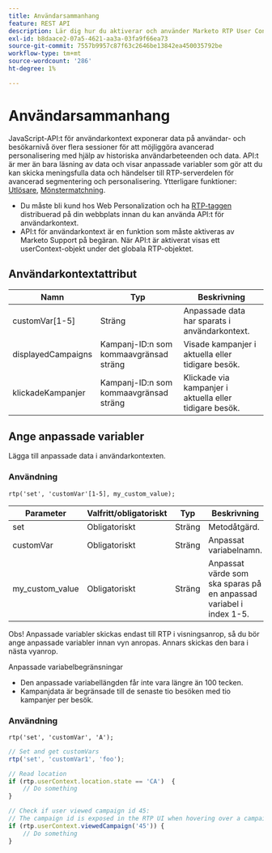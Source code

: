 ```yaml
---
title: Användarsammanhang
feature: REST API
description: Lär dig hur du aktiverar och använder Marketo RTP User Context API för att ställa in anpassade variabler, läsa användardata mellan besök samt spåra visade och klickade kampanjer.
exl-id: b8daace2-07a5-4621-aa3a-03fa9f66ea73
source-git-commit: 7557b9957c87f63c2646be13842ea450035792be
workflow-type: tm+mt
source-wordcount: '286'
ht-degree: 1%

---
```


# Användarsammanhang

JavaScript-API:t för användarkontext exponerar data på användar- och besökarnivå över flera sessioner för att möjliggöra avancerad personalisering med hjälp av historiska användarbeteenden och data. API:t är mer än bara läsning av data och visar anpassade variabler som gör att du kan skicka meningsfulla data och händelser till RTP-serverdelen för avancerad segmentering och personalisering. Ytterligare funktioner: [Utlösare](../javascript-api/triggers.md), [Mönstermatchning](../javascript-api/pattern-match.md).

- Du måste bli kund hos Web Personalization och ha [RTP-taggen ](https://experienceleague.adobe.com/en/docs/marketo/using/product-docs/web-personalization/rtp-tag-implementation/deploy-the-rtp-javascript) distribuerad på din webbplats innan du kan använda API:t för användarkontext.
- API:t för användarkontext är en funktion som måste aktiveras av Marketo Support på begäran. När API:t är aktiverat visas ett userContext-objekt under det globala RTP-objektet.

## Användarkontextattribut

| Namn | Typ | Beskrivning |
|------------------|-------------|------|
| customVar[1-5] | Sträng | Anpassade data har sparats i användarkontext. |
| displayedCampaigns | Kampanj-ID:n som kommaavgränsad sträng | Visade kampanjer i aktuella eller tidigare besök. |
| klickadeKampanjer | Kampanj-ID:n som kommaavgränsad sträng | Klickade via kampanjer i aktuella eller tidigare besök. |

## Ange anpassade variabler

Lägga till anpassade data i användarkontexten.

### Användning

`rtp('set', 'customVar'[1-5], my_custom_value);`

| Parameter | Valfritt/obligatoriskt | Typ | Beskrivning |
|-----------------|-------------------|--------|-----------------|
| set | Obligatoriskt | Sträng | Metodåtgärd. |
| customVar | Obligatoriskt | Sträng | Anpassat variabelnamn. |
| my_custom_value | Obligatoriskt | Sträng | Anpassat värde som ska sparas på en anpassad variabel i index 1-5. |

Obs! Anpassade variabler skickas endast till RTP i visningsanrop, så du bör ange anpassade variabler innan vyn anropas. Annars skickas den bara i nästa vyanrop.

Anpassade variabelbegränsningar

- Den anpassade variabellängden får inte vara längre än 100 tecken.
- Kampanjdata är begränsade till de senaste tio besöken med tio kampanjer per besök.

### Användning

`rtp('set', 'customVar', 'A');`

```javascript
// Set and get customVars
rtp('set', 'customVar1', 'foo');

// Read location
if (rtp.userContext.location.state == 'CA')  {
    // Do something
}

// Check if user viewed campaign id 45:
// The campaign id is exposed in the RTP UI when hovering over a campaign name.
if (rtp.userContext.viewedCampaign('45')) {
    // Do something
}
```
